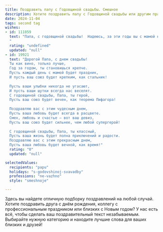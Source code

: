 ```yaml
---
title: Поздравить папу с Годовщиной свадьбы. Смешное
description: Хотите поздравить папу с Годовщиной свадьбы или другим праздником? Наш ИИ создаст незабываемое поздравление, а вы обязательно выделитесь среди других.  
date: 2024-11-04
tags: second tag
wishes:
- id: 111859
  text: "Папа, с годовщиной свадьбы!  Надеюсь, за эти годы вы с мамой научились настолько хорошо понимать друг друга, что можете предсказывать желания, как фокусники предсказывают карты!  Или хотя бы знаете, где спрятан запасной пульт от телевизора.  Счастья вам, море позитива и  —  чтобы ваша любовь была ярче, чем искры от фейерверка, который  (возможно) вы сами и запустите!
  "
  rating: "undefined"
  updated: "null"
- id: 19921
  text: "Дорогой Папа, с днем свадьбы!
  Ты как вино, только лучше,
  Год за годом, ты становишься крепче.
  Пусть каждый день с мамой будет праздник,
  И пусть ваш союз будет крепким, как стальник!
  
  Пусть ваши улыбки никогда не угасают,
  И пусть ваши шутки всегда нас веселят.
  С годовщиной свадьбы, Папа, ты герой,
  Пусть ваш союз будет вечен, как теорема Пифагора!
  
  Поздравляю вас с этим чудесным днем,
  Пусть ваша любовь будет всегда в расцвете.
  Смех, любовь и счастье – вот ваш девиз,
  Пусть ваш союз будет сильнее, чем любой супергерой!
  
  С годовщиной свадьбы, Папа, ты классный,
  Пусть ваша жизнь будет полна приключений и радости.
  Поздравляю вас с этим прекрасным днем,
  Пусть ваша любовь будет вечной, как время!"
  rating: "0"
  updated: "null"

selectedValues:
  recipients: "papu"
  holidays: "s-godovshinoj-svavadby"
  professions: "ne-vazhno"
  style: "smeshnoje"

---
```


Здесь вы найдете отличную подборку поздравлений на любой случай. 
Хотите поздравить друга с днём рождения, коллегу с профессиональным праздником или близких с Новым годом? У нас есть всё, чтобы сделать ваш поздравительный текст незабываемым. Выбирайте нужную категорию и находите лучшие слова для ваших близких и друзей!
